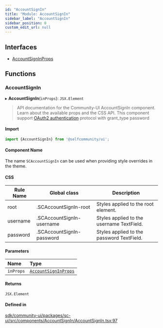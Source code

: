 ```yaml
---
id: "AccountSignIn"
title: "Module: AccountSignIn"
sidebar_label: "AccountSignIn"
sidebar_position: 0
custom_edit_url: null
---
```


## Interfaces

- [AccountSignInProps](../interfaces/AccountSignIn.AccountSignInProps.md)

## Functions

### AccountSignIn

▸ **AccountSignIn**(`inProps`): `JSX.Element`

> API documentation for the Community-UI AccountSignIn component. Learn about the available props and the CSS API.
> This component support [OAuth2 authentication](https://developers.selfcommunity.com/docs/api/authentication/oauth#password) protocol with grant_type password

#### Import

```jsx
import {AccountSignIn} from '@selfcommunity/ui';
```

#### Component Name

The name `SCAccountSignIn` can be used when providing style overrides in the theme.

#### CSS

|Rule Name|Global class|Description|
|---|---|---|
|root|.SCAccountSignIn-root|Styles applied to the root element.|
|username|.SCAccountSignIn-username|Styles applied to the username TextField.|
|password|.SCAccountSignIn-password|Styles applied to the password TextField.|

#### Parameters

| Name | Type |
| :------ | :------ |
| `inProps` | [`AccountSignInProps`](../interfaces/AccountSignIn.AccountSignInProps.md) |

#### Returns

`JSX.Element`

#### Defined in

[sdk/community-ui/packages/sc-ui/src/components/AccountSignIn/AccountSignIn.tsx:97](https://github.com/selfcommunity/community-ui/blob/a7bfc2b/packages/sc-ui/src/components/AccountSignIn/AccountSignIn.tsx#L97)
